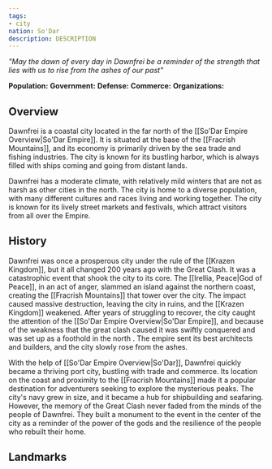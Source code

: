 ```yaml
---
tags:
- city
nation: So'Dar
description: DESCRIPTION
---
```

*"May the dawn of every day in Dawnfrei be a reminder of the strength that lies with us to rise from the ashes of our past"*

**Population:**
**Government:**
**Defense:**
**Commerce:**
**Organizations:**

## Overview
Dawnfrei is a coastal city located in the far north of the [[So'Dar Empire Overview|So'Dar Empire]]. It is situated at the base of the [[Fracrish Mountains]], and its economy is primarily driven by the sea trade and fishing industries. The city is known for its bustling harbor, which is always filled with ships coming and going from distant lands.

Dawnfrei has a moderate climate, with relatively mild winters that are not as harsh as other cities in the north. The city is home to a diverse population, with many different cultures and races living and working together. The city is known for its lively street markets and festivals, which attract visitors from all over the Empire.
## History
Dawnfrei was once a prosperous city under the rule of the [[Krazen Kingdom]], but it all changed 200 years ago with the Great Clash. It was a catastrophic event that shook the city to its core. The [[Irellia, Peace|God of Peace]], in an act of anger, slammed an island against the northern coast, creating the [[Fracrish Mountains]] that tower over the city. The impact caused massive destruction, leaving the city in ruins, and the [[Krazen Kingdom]] weakened. After years of struggling to recover, the city caught the attention of the [[So'Dar Empire Overview|So'Dar Empire]], and because of the weakness that the great clash caused it was swiftly conquered and was set up as a foothold in the north . The empire sent its best architects and builders, and the city slowly rose from the ashes.

With the help of [[So'Dar Empire Overview|So'Dar]], Dawnfrei quickly became a thriving port city, bustling with trade and commerce. Its location on the coast and proximity to the [[Fracrish Mountains]] made it a popular destination for adventurers seeking to explore the mysterious peaks. The city's navy grew in size, and it became a hub for shipbuilding and seafaring. However, the memory of the Great Clash never faded from the minds of the people of Dawnfrei. They built a monument to the event in the center of the city as a reminder of the power of the gods and the resilience of the people who rebuilt their home.
## Landmarks
